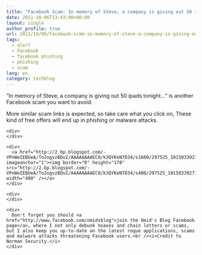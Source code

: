 ```yaml
---
title: "Facebook Scam: In memory of Steve, a company is giving out 50 ipads tonight"
date: 2011-10-06T13:43:00+00:00
layout: single
author_profile: true
url: 2011/10/06/facebook-scam-in-memory-of-steve-a-company-is-giving-out-50-ipads-tonight/
tags:
  - alert
  - Facebook
  - facebook phishing
  - phishing
  - scam
lang: en
category: techblog
---
```

<div dir="ltr" trbidi="on">
  &#8220;In memory of Steve, a company is giving out 50 ipads tonight&#8230;&#8221; is another Facebook scam you want to avoid.</p> 
  
  <div>
    More similar scam links is expected, so take care what you click on, These kind of free offers will end up in phishing or malware attacks.</p> 
    
    <div>
    </div>
    
    <div>
      <a href="http://2.bp.blogspot.com/-VPnWeIEBUeA/To2ogvzBDuI/AAAAAAAAEC0/k3QYKeN7D34/s1600/297525_10150339271512427_193107142426_7979578_1922271470_n.jpg" imageanchor="1"><img border="0" height="178" src="http://2.bp.blogspot.com/-VPnWeIEBUeA/To2ogvzBDuI/AAAAAAAAEC0/k3QYKeN7D34/s400/297525_10150339271512427_193107142426_7979578_1922271470_n.jpg" width="400" /></a>
    </div>
    
    <div>
    </div>
    
    <div>
      Don't forget you should <a href="http://www.facebook.com/omidsblog">join the Omid's Blog Facebook page</a>, where I not only debunk hoaxes and chain letters or scams, but I also keep you up-to-date on the latest rogue applications, scams and malware attacks threatening Facebook users.<br /><i>Credit to Norman Security.</i>
    </div>
  </div>
</div>